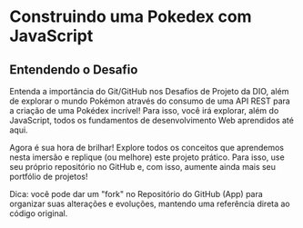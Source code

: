 # Construindo uma Pokedex com JavaScript

## Entendendo o Desafio
 
Entenda a importância do Git/GitHub nos Desafios de Projeto da DIO, além de explorar o mundo Pokémon através do consumo de uma API REST para a criação de uma Pokédex incrível! Para isso, você irá explorar, além do JavaScript, todos os fundamentos de desenvolvimento Web aprendidos até aqui.
 
Agora é sua hora de brilhar! Explore todos os conceitos que aprendemos nesta imersão e replique (ou melhore) este projeto prático. Para isso, use seu próprio repositório no GitHub e, com isso, aumente ainda mais seu portfólio de projetos!
 
Dica: você pode dar um "fork" no Repositório do GitHub (App) para organizar suas alterações e evoluções, mantendo uma referência direta ao código original.
